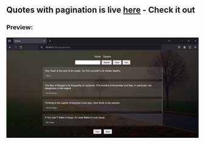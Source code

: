 ## Quotes with pagination is live [here](https://bharath-designer.github.io/Genspark_Tasks/Day50_June_19) - Check it out


### Preview:
![](Output.png)